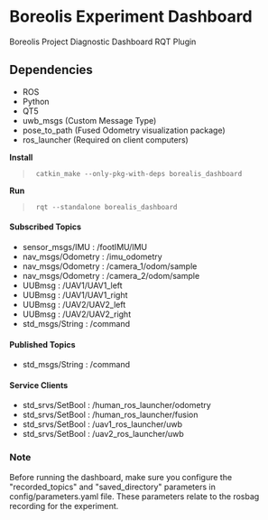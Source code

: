# Boreolis Experiment Dashboard

Boreolis Project Diagnostic Dashboard RQT Plugin

## Dependencies
* ROS
* Python
* QT5
* uwb_msgs (Custom Message Type)
* pose_to_path (Fused Odometry visualization package)
* ros_launcher (Required on client computers)
  
  
**Install** <br /> 
>      catkin_make --only-pkg-with-deps borealis_dashboard

**Run** <br /> 
>      rqt --standalone borealis_dashboard

#### Subscribed Topics
- sensor_msgs/IMU : /footIMU/IMU
- nav_msgs/Odometry : /imu_odometry
- nav_msgs/Odometry : /camera_1/odom/sample
- nav_msgs/Odometry : /camera_2/odom/sample
- UUBmsg : /UAV1/UAV1_left
- UUBmsg : /UAV1/UAV1_right
- UUBmsg : /UAV2/UAV2_left
- UUBmsg : /UAV2/UAV2_right
- std_msgs/String : /command
  
#### Published Topics
- std_msgs/String : /command

#### Service Clients
- std_srvs/SetBool : /human_ros_launcher/odometry
- std_srvs/SetBool : /human_ros_launcher/fusion
- std_srvs/SetBool : /uav1_ros_launcher/uwb
- std_srvs/SetBool : /uav2_ros_launcher/uwb

### Note

Before running the dashboard, make sure you configure the "recorded_topics" and "saved_directory" parameters in config/parameters.yaml file. 
These parameters relate to the rosbag recording for the experiment.

